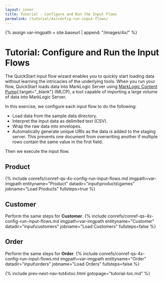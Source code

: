 ```yaml
---
layout: inner
title: Tutorial - Configure and Run the Input Flows
permalink: /tutorial/4x/config-run-input-flows/
---
```


{% assign var-imgpath = site.baseurl | append: "/images/4x/" %}


# Tutorial: Configure and Run the Input Flows

The QuickStart input flow wizard enables you to quickly start loading data without learning the intricacies of the underlying tools. When you run your flow, QuickStart loads data into MarkLogic Server using [MarkLogic Content Pump](https://docs.marklogic.com/guide/mlcp){:target="_blank"} (MLCP), a tool capable of importing a large volume of data into MarkLogic Server.

In this exercise, we configure each input flow to do the following:
  - Load data from the sample data directory.
  - Interpret the input data as delimited text (CSV).
  - Wrap the raw data into envelopes.
  - Automatically generate unique URIs as the data is added to the staging server. This prevents one document from overwriting another if multiple rows contain the same value in the first field.

Then we execute the input flow.


## Product

{% include conrefs/conref-qs-4x-config-run-input-flows.md imgpath=var-imgpath entityname="Product" datadir="input\products\games" jobname="Load Products" fullsteps=true %}


## Customer

Perform the same steps for **Customer**.
{% include conrefs/conref-qs-4x-config-run-input-flows.md imgpath=var-imgpath entityname="Customer" datadir="input\customers" jobname="Load Customers" fullsteps=false %}


## Order

Perform the same steps for **Order**.
{% include conrefs/conref-qs-4x-config-run-input-flows.md imgpath=var-imgpath entityname="Order" datadir="input\orders" jobname="Load Orders" fullsteps=false %}


{% include prev-next-nav-tut4xtoc.html gotopage="tutorial-toc.md" %}
